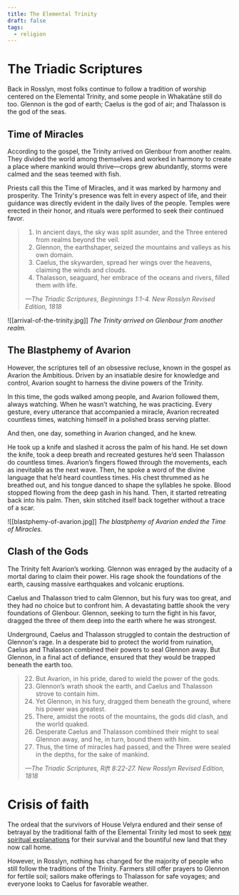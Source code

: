 ```yaml
---
title: The Elemental Trinity
draft: false
tags:
  - religion
---
```

# The Triadic Scriptures
Back in Rosslyn, most folks continue to follow a tradition of worship centered on the Elemental Trinity, and some people in Whakatāne still do too. Glennon is the god of earth; Caelus is the god of air; and Thalasson is the god of the seas. 
## Time of Miracles
According to the gospel, the Trinity arrived on Glenbour from another realm. They divided the world among themselves and worked in harmony to create a place where mankind would thrive—crops grew abundantly, storms were calmed and the seas teemed with fish. 

Priests call this the Time of Miracles, and it was marked by harmony and prosperity. The Trinity's presence was felt in every aspect of life, and their guidance was directly evident in the daily lives of the people. Temples were erected in their honor, and rituals were performed to seek their continued favor.

> 1. In ancient days, the sky was split asunder, and the Three entered from realms beyond the veil.
> 2. Glennon, the earthshaper, seized the mountains and valleys as his own domain. 
> 3. Caelus, the skywarden, spread her wings over the heavens, claiming the winds and clouds. 
> 4. Thalasson, seaguard, her embrace of the oceans and rivers, filled them with life.
> 
> 	*—The Triadic Scriptures, Beginnings 1:1-4. New Rosslyn Revised Edition, 1818*

![[arrival-of-the-trinity.jpg]]
*The Trinity arrived on Glenbour from another realm.* 

## The Blastphemy of Avarion
However, the scriptures tell of an obsessive recluse, known in the gospel as Avarion the Ambitious. Driven by an insatiable desire for knowledge and control, Avarion sought to harness the divine powers of the Trinity.

In this time, the gods walked among people, and Avarion followed them, always watching. When he wasn’t watching, he was practicing. Every gesture, every utterance that accompanied a miracle, Avarion recreated countless times, watching himself in a polished brass serving platter.

And then, one day, something in Avarion changed, and he knew. 

He took up a knife and slashed it across the palm of his hand. He set down the knife, took a deep breath and recreated gestures he’d seen Thalasson do countless times. Avarion’s fingers flowed through the movements, each as inevitable as the next wave. Then, he spoke a word of the divine language that he’d heard countless times. His chest thrummed as he breathed out, and his tongue danced to shape the syllables he spoke. Blood stopped flowing from the deep gash in his hand. Then, it started retreating back into his palm. Then, skin stitched itself back together without a trace of a scar.

![[blastphemy-of-avarion.jpg]]
*The blastphemy of Avarion ended the Time of Miracles.*
## Clash of the Gods
The Trinity felt Avarion’s working. Glennon was enraged by the audacity of a mortal daring to claim their power. His rage shook the foundations of the earth, causing massive earthquakes and volcanic eruptions.

Caelus and Thalasson tried to calm Glennon, but his fury was too great, and they had no choice but to confront him. A devastating battle shook the very foundations of Glenbour. Glennon, seeking to turn the fight in his favor, dragged the three of them deep into the earth where he was strongest.

Underground, Caelus and Thalasson struggled to contain the destruction of Glennon's rage. In a desperate bid to protect the world from ruination, Caelus and Thalasson combined their powers to seal Glennon away. But Glennon, in a final act of defiance, ensured that they would be trapped beneath the earth too.

> 22. But Avarion, in his pride, dared to wield the power of the gods. 
> 23. Glennon’s wrath shook the earth, and Caelus and Thalasson strove to contain him. 
> 24. Yet Glennon, in his fury, dragged them beneath the ground, where his power was greatest. 
> 25. There, amidst the roots of the mountains, the gods did clash, and the world quaked. 
> 26. Desperate Caelus and Thalasson combined their might to seal Glennon away, and he, in turn, bound them with him. 
> 27. Thus, the time of miracles had passed, and the Three were sealed in the depths, for the sake of mankind.
> 
> 	*—The Triadic Scriptures, Rift 8:22-27. New Rosslyn Revised Edition, 1818*
# Crisis of faith
The ordeal that the survivors of House Velyra endured and their sense of betrayal by the traditional faith of the Elemental Trinity led most to seek [new spiritual explanations](new-spiritualism.md) for their survival and the bountiful new land that they now call home.

However, in Rosslyn, nothing has changed for the majority of people who still follow the traditions of the Trinity. Farmers still offer prayers to Glennon for fertile soil; sailors make offerings to Thalasson for safe voyages; and everyone looks to Caelus for favorable weather.
